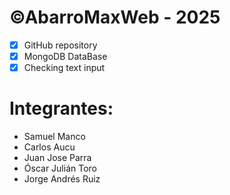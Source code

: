 # ©AbarroMaxWeb - 2025
- [X] GitHub repository
- [X] MongoDB DataBase
- [X] Checking text input

# Integrantes:
- Samuel Manco
- Carlos Aucu
- Juan Jose Parra
- Óscar Julián Toro
- Jorge Andrés Ruiz
